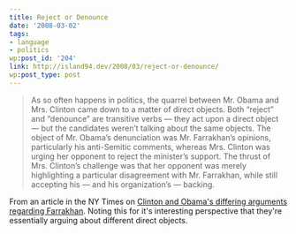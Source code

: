 ```yaml
---
title: Reject or Denounce
date: '2008-03-02'
tags:
- language
- politics
wp:post_id: '204'
link: http://island94.dev/2008/03/reject-or-denounce/
wp:post_type: post
---
```


<div style="display:none">.!.</div><blockquote><p>
As so often happens in politics, the quarrel between Mr. Obama and Mrs. Clinton came down to a matter of direct objects. Both “reject” and “denounce” are transitive verbs — they act upon a direct object — but the candidates weren’t talking about the same objects. The object of Mr. Obama’s denunciation was Mr. Farrakhan’s opinions, particularly his anti-Semitic comments, whereas Mrs. Clinton was urging her opponent to reject the minister’s support. The thrust of Mrs. Clinton’s challenge was that her opponent was merely highlighting a particular disagreement with Mr. Farrakhan, while still accepting his — and his organization’s — backing.
</p></blockquote>
<p>From an article in the NY Times on <a href="http://www.nytimes.com/2008/03/02/opinion/02freedman.html">Clinton and Obama's differing arguments regarding Farrakhan</a>.  Noting this for it's interesting perspective that they're essentially arguing about different direct objects.</p>

